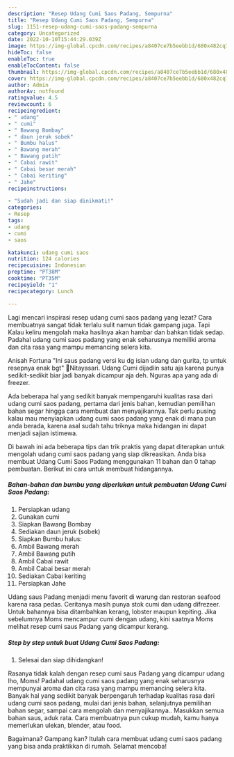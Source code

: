 ```yaml
---
description: "Resep Udang Cumi Saos Padang, Sempurna"
title: "Resep Udang Cumi Saos Padang, Sempurna"
slug: 1151-resep-udang-cumi-saos-padang-sempurna
category: Uncategorized
date: 2022-10-10T15:44:29.039Z
image: https://img-global.cpcdn.com/recipes/a8407ce7b5eebb1d/680x482cq70/udang-cumi-saos-padang-foto-resep-utama.jpg
hideToc: false
enableToc: true
enableTocContent: false
thumbnail: https://img-global.cpcdn.com/recipes/a8407ce7b5eebb1d/680x482cq70/udang-cumi-saos-padang-foto-resep-utama.jpg
cover: https://img-global.cpcdn.com/recipes/a8407ce7b5eebb1d/680x482cq70/udang-cumi-saos-padang-foto-resep-utama.jpg
author: Admin
authorAv: notfound
ratingvalue: 4.5
reviewcount: 6
recipeingredient:
- " udang"
- " cumi"
- " Bawang Bombay"
- " daun jeruk sobek"
- " Bumbu halus"
- " Bawang merah"
- " Bawang putih"
- " Cabai rawit"
- " Cabai besar merah"
- " Cabai keriting"
- " Jahe"
recipeinstructions:

- "Sudah jadi dan siap dinikmati!"
categories:
- Resep
tags:
- udang
- cumi
- saos

katakunci: udang cumi saos 
nutrition: 124 calories
recipecuisine: Indonesian
preptime: "PT38M"
cooktime: "PT35M"
recipeyield: "1"
recipecategory: Lunch

---
```



Lagi mencari inspirasi resep udang cumi saos padang yang lezat? Cara membuatnya sangat tidak terlalu sulit namun tidak gampang juga. Tapi Kalau keliru mengolah maka hasilnya akan hambar dan bahkan tidak sedap. Padahal udang cumi saos padang yang enak seharusnya memiliki aroma dan cita rasa yang mampu memancing selera kita.


Anisah Fortuna &#34;Ini saus padang versi ku dg isian udang dan gurita, tp untuk resepnya enak bgt&#34; 🔪Nitayasari. Udang Cumi dijadiin satu aja karena punya sedikit-sedikit biar jadi banyak dicampur aja deh. Nguras apa yang ada di freezer.

Ada beberapa hal yang sedikit banyak mempengaruhi kualitas rasa dari udang cumi saos padang, pertama dari jenis bahan, kemudian pemilihan bahan segar hingga cara membuat dan menyajikannya. Tak perlu pusing kalau mau menyiapkan udang cumi saos padang yang enak di mana pun anda berada, karena asal sudah tahu triknya maka hidangan ini dapat menjadi sajian istimewa.


Di bawah ini ada beberapa tips dan trik praktis yang dapat diterapkan untuk mengolah udang cumi saos padang yang siap dikreasikan. Anda bisa membuat Udang Cumi Saos Padang menggunakan 11 bahan dan 0 tahap pembuatan. Berikut ini cara untuk membuat hidangannya.

<!--inarticleads1-->

##### Bahan-bahan dan bumbu yang diperlukan untuk pembuatan Udang Cumi Saos Padang:

1. Persiapkan  udang
1. Gunakan  cumi
1. Siapkan  Bawang Bombay
1. Sediakan  daun jeruk (sobek)
1. Siapkan  Bumbu halus:
1. Ambil  Bawang merah
1. Ambil  Bawang putih
1. Ambil  Cabai rawit
1. Ambil  Cabai besar merah
1. Sediakan  Cabai keriting
1. Persiapkan  Jahe


Udang saus Padang menjadi menu favorit di warung dan restoran seafood karena rasa pedas. Ceritanya masih punya stok cumi dan udang difrezeer. Untuk bahannya bisa ditambahkan kerang, lobster maupun kepiting. Jika sebelumnya Moms mencampur cumi dengan udang, kini saatnya Moms melihat resep cumi saus Padang yang dicampur kerang. 

<!--inarticleads2-->

##### Step by step untuk buat Udang Cumi Saos Padang:


1. Selesai dan siap dihidangkan!

Rasanya tidak kalah dengan resep cumi saus Padang yang dicampur udang lho, Moms! Padahal udang cumi saos padang yang enak seharusnya mempunyai aroma dan cita rasa yang mampu memancing selera kita. Banyak hal yang sedikit banyak berpengaruh terhadap kualitas rasa dari udang cumi saos padang, mulai dari jenis bahan, selanjutnya pemilihan bahan segar, sampai cara mengolah dan menyajikannya.. Masukkan semua bahan saus, aduk rata. Cara membuatnya pun cukup mudah, kamu hanya memerlukan ulekan, blender, atau food. 

Bagaimana? Gampang kan? Itulah cara membuat udang cumi saos padang yang bisa anda praktikkan di rumah. Selamat mencoba!
